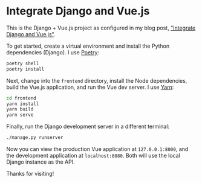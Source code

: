# Integrate Django and Vue.js

This is the Django + Vue.js project as configured in my blog post, ["Integrate Django and Vue.js"](https://johnfraney.ca/posts/2019/05/14/integrate-django-vuejs/).

To get started, create a virtual environment and install the Python dependencies (Django). I use [Poetry](https://github.com/sdispater/poetry):

```bash
poetry shell
poetry install
```

Next, change into the `frontend` directory, install the Node dependencies, build the Vue.js application, and run the Vue dev server. I use [Yarn](https://yarnpkg.com/en/):

```bash
cd frontend
yarn install
yarn build
yarn serve
```

Finally, run the Django development server in a different terminal:

```bash
./manage.py runserver
```

Now you can view the production Vue application at `127.0.0.1:8000`, and the development application at `localhost:8080`. Both will use the local Django instance as the API.

Thanks for visiting!
